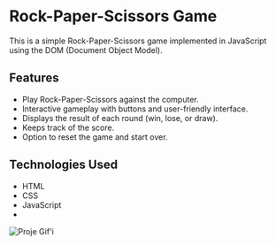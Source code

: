 # Rock-Paper-Scissors Game

This is a simple Rock-Paper-Scissors game implemented in JavaScript using the DOM (Document Object Model).

## Features

- Play Rock-Paper-Scissors against the computer.
- Interactive gameplay with buttons and user-friendly interface.
- Displays the result of each round (win, lose, or draw).
- Keeps track of the score.
- Option to reset the game and start over.

## Technologies Used

- HTML
- CSS
- JavaScript
- 
![Proje Gif'i](/gif/proje.gif)
